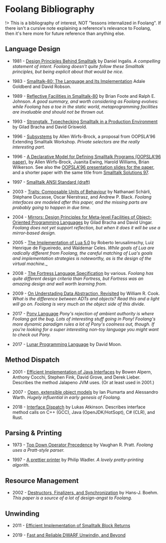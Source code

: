 # Foolang Bibliography 

!> This is a bibliography of interest, NOT "lessons internalized in Foolang". If
there isn't a cursive note explaining a reference's relevance to Foolang, then
it's here more for future reference than anything else.

## Language Design

- 1981 - [Design Principles Behind
  Smalltalk](http://stephane.ducasse.free.fr/FreeBooks/BlueBookHughes/Design%20Principles%20Behind%20Smalltalk.pdf)
  by Daniel Ingalis. _A compelling statement of intent. Foolang doesn't quite follow these Smalltalk
  principles, but being explicit about that would be nice._ 

- 1983 - [Smalltalk-80: The Language and Its Implementation](http://stephane.ducasse.free.fr/FreeBooks/BlueBook/Bluebook.pdf)
  Adale Goldberd and David Robson. 

- 1989 - [Reflective Facilities in
  Smalltalk-80](http://www.laputan.org/ref89/ref89.html) by Brian Foote and
  Ralph E. Johnson. _A good summary, and worth considering as Foolang evolves:
  while Foolang has a toe in the static world, metaprogramming facilities are
  invaluable and should not be thrown out._

- 1993 - [Strongtalk, Typechecking Smalltalk in a Production
  Environment](http://laputan.org/pub/papers/Strongtalk-OOPSLA-93.pdf) by Gilad Bracha and David
  Griswold.

- 1996 - [Subsystems](https://www.instantiations.com/PDFs/OOPSLA96/subsys.pdf)
  by Allen Wirfs-Brock, a proposal from OOPSLA'96 Extending Smalltalk Workshop.
  _Private selectors are the really interesting part._

- 1996 - [A Declarative Model for Defining Smalltalk Programs (OOPSLA'96
  paper)](http://wirfs-brock.com/allen/files/papers/oopsladcl.pdf), by Allen
  Wirfs-Brock, Juanita Ewing, Harold Williams, Brian Wilkerson. See also the
  [OOPSLA'96 presentation slides for the
  paper](http://www.wirfs-brock.com/allen/talks/oopsla96dclslides.pdf), and a
  shorter paper with the same title from [Smalltalk Solutions
  97](https://web.archive.org/web/20200301140324/https://www.instantiations.com/vast/files/archive/Smalltalk-Solutions97/SSDCL1.HTM).

- 1997 - [Smalltalk ANSI Standard
  (draft)](https://web.archive.org/web/20200301135851/http://www.math.sfedu.ru/smalltalk/standard/index.html.en)

<a id="scharli2003"></a>
- 2003 - [Traits: Composable Units of
  Behaviour](http://scg.unibe.ch/archive/papers/Scha03aTraits.pdf)
  by Nathanael Schärli, Stéphane Ducasse, Oscar Nierstrasz, and Andrew P. Black.
  _Foolang interfaces are modeled after this paper, and the missing parts are
  probably going to happen in due time._

- 2004 - [Mirrors: Design Principles for Meta-level Facilities of
  Object-Oriented Programming Languages](https://bracha.org/mirrors.pdf) by
  Gilad Bracha and David Ungar. _Foolang does not yet support reflection, but
  when it does it will be use a mirror-based design._

- 2005 - [The Implementation of Lua 5.0](https://www.lua.org/doc/jucs05.pdf) by
  Roberto Ierusalimschy, Luiz Henrique de Figueiredo, and Waldemar Celes. 
  _While goals of Lua are radically different from Foolang, the careful matching
  of Lua's goals and implementation strategies is noteworthy, as is the design
  of the virtual machine.__

- 2008 - [The Fortress Language Specification](http://www.ccs.neu.edu/home/samth/fortress-spec.pdf) by
  various. _Foolang has quite different design criteria than Fortress, but
  Fortress was an amazing design and well worth learning from._

- 2009 - [On Understading Data Abstraction,
  Revisited](https://www.cs.utexas.edu/~wcook/Drafts/2009/essay.pdf) by William
  R. Cook. _What is the difference between ADTs and objects? Read this and a
  light will go on. Foolang is very much on the object side of this divide._

- 2017 - [Pony Language](https://www.ponylang.io/)
  _Pony's rejection of ambient authority is where Foolang got the bug. Lots of
  interesting stuff going in Pony! Foolang's more dynamic paradigm rules a lot
  of Pony's coolness out, though. If you're looking for a super interesting
  non-toy language you might want to check out Pony._

- 2017 - [Lunar Programming Language](http://users.rcn.com/david-moon/Lunar/) by
  David Moon.

## Method Dispatch

- 2001 - [Efficient Implementation of Java
  Interfaces](https://yanniss.github.io/M135-18/oopsla01.pdf) by Bowen Alpern,
  Anthony Cocchi, Stephen Fink, David Grove, and Derek Lieber. Describes the
  method Jalapeno JVM uses. (Or at least used in 2001.)

- 2007 - [Open, extensible object models](https://www.piumarta.com/software/cola/objmodel2.pdf) by Ian Piumarta
  and Alessandro Warth. _Hugely influential in early genesis of Foolang._

- 2018 - [Interface Dispatch](https://lukasatkinson.de/2018/interface-dispatch/)
  by Lukas Atkinson. Describes interface method calls on C++ (GCC), Java
  (OpenJDK/HotSopt), C# (CLR), and Rust.

## Parsing & Printing

- 1973 - [Top Down Operator Precedence](/papers/pratt.pdf) by Vaughan R. Pratt.
  _Foolang uses a Pratt-style parser._

- 1997 - [A prettier
  printer](https://homepages.inf.ed.ac.uk/wadler/papers/prettier/prettier.pdf)
  by Philip Wadler. _A lovely pretty-printing algorith._

## Resource Management

- 2002 - [Destructors, Finalizers, and Synchronization](https://www.hpl.hp.com/techreports/2002/HPL-2002-335.pdf)
  by Hans-J. Boehm. _This paper is a source of a lot of design-angst to Foolang._

## Unwinding

- 2011 - [Efficient Implementation of Smalltalk Block Returns](http://www.wirfs-brock.com/allen/things/smalltalk-things/efficient-implementation-smalltalk-block-returns)

- 2019 - [Fast and Reliable DWARF Unwindin, and Beyond](https://fzn.fr/projects/frdwarf/)
